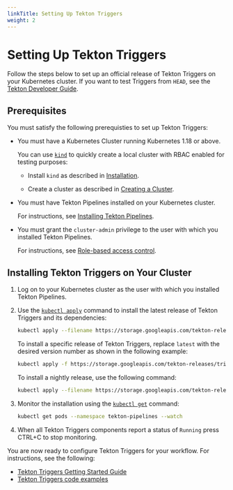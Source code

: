 ```yaml
---
linkTitle: Setting Up Tekton Triggers
weight: 2
---
```

# Setting Up Tekton Triggers

Follow the steps below to set up an official release of Tekton Triggers on your Kubernetes cluster. 
If you want to test Triggers from `HEAD`, see the
[Tekton Developer Guide](https://github.com/tektoncd/triggers/blob/master/DEVELOPMENT.md#install-triggers).

## Prerequisites

You must satisfy the following prerequisties to set up Tekton Triggers:

* You must have a Kubernetes Cluster running Kubernetes 1.18 or above. 

  You can use [`kind`](https://kind.sigs.k8s.io/) to quickly create a local cluster with RBAC enabled for testing purposes:

  * Install `kind` as described in [Installation](https://kind.sigs.k8s.io/docs/user/quick-start/#installation).

  * Create a cluster as described in [Creating a Cluster](https://kind.sigs.k8s.io/docs/user/quick-start/#creating-a-cluster).

* You must have Tekton Pipelines installed on your Kubernetes cluster.

  For instructions, see [Installing Tekton Pipelines](https://github.com/tektoncd/pipeline/blob/master/docs/install.md).
  
* You must grant the `cluster-admin` privilege to the user with which you installed Tekton Pipelines.

  For instructions, see [Role-based access control](https://cloud.google.com/kubernetes-engine/docs/how-to/role-based-access-control#prerequisites_for_using_role-based_access_control).

## Installing Tekton Triggers on Your Cluster

1. Log on to your Kubernetes cluster as the user with which you installed Tekton Pipelines.

1.  Use the [`kubectl apply`](https://kubernetes.io/docs/reference/generated/kubectl/kubectl-commands#apply) command to install the latest release of Tekton Triggers and its dependencies:

    ```bash
    kubectl apply --filename https://storage.googleapis.com/tekton-releases/triggers/latest/release.yaml
    ```

    To install a specific release of Tekton Triggers, replace `latest` with the desired version number as shown in the following example:

    ```bash
    kubectl apply -f https://storage.googleapis.com/tekton-releases/triggers/previous/v0.1.0/release.yaml
    ```

    To install a nightly release, use the following command:

    ```bash
    kubectl apply --filename https://storage.googleapis.com/tekton-releases-nightly/triggers/latest/release.yaml
    ```

1.  Monitor the installation using the [`kubectl get`](https://kubernetes.io/docs/reference/generated/kubectl/kubectl-commands#get)
    command:

    ```bash
    kubectl get pods --namespace tekton-pipelines --watch
    ```

1. When all Tekton Triggers components report a status of `Running` press CTRL+C to stop monitoring.

You are now ready to configure Tekton Triggers for your workflow. For instructions, see the following:

- [Tekton Triggers Getting Started Guide](https://github.com/tektoncd/triggers/tree/release-v0.12.x/docs/getting-started)
- [Tekton Triggers code examples](https://github.com/tektoncd/triggers/tree/master/examples)
